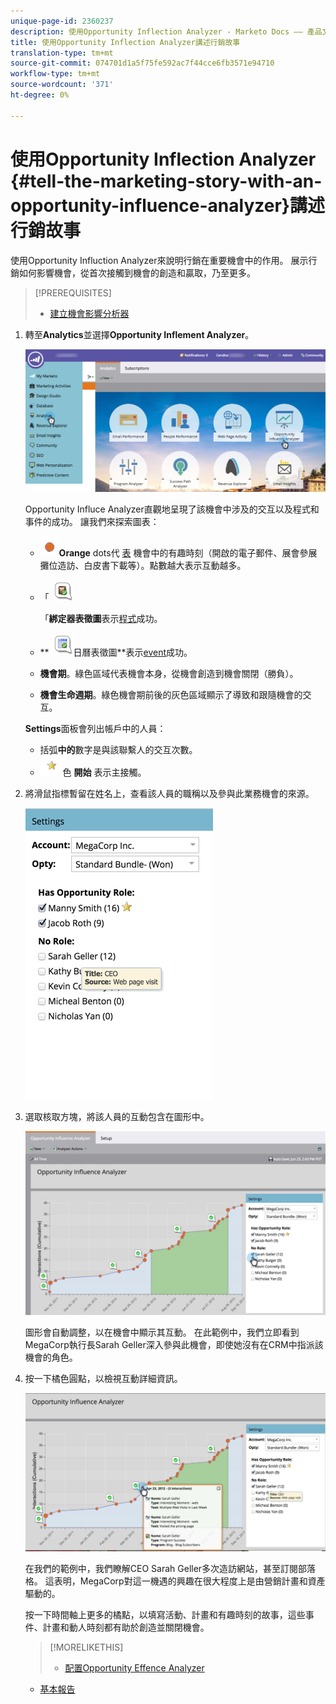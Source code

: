 ```yaml
---
unique-page-id: 2360237
description: 使用Opportunity Inflection Analyzer - Marketo Docs —— 產品文檔講述行銷故事
title: 使用Opportunity Inflection Analyzer講述行銷故事
translation-type: tm+mt
source-git-commit: 074701d1a5f75fe592ac7f44cce6fb3571e94710
workflow-type: tm+mt
source-wordcount: '371'
ht-degree: 0%

---
```



# 使用Opportunity Inflection Analyzer {#tell-the-marketing-story-with-an-opportunity-influence-analyzer}講述行銷故事

使用Opportunity Influction Analyzer來說明行銷在重要機會中的作用。 展示行銷如何影響機會，從首次接觸到機會的創造和贏取，乃至更多。

>[!PREREQUISITES]
>
>* [建立機會影響分析器](create-an-opportunity-influence-analyzer.md)

>



1. 轉至&#x200B;**Analytics**&#x200B;並選擇&#x200B;**Opportunity Inflement Analyzer**。

   ![](assets/analytics-opportunityhand.png)

   Opportunity Influce Analyzer直觀地呈現了該機會中涉及的交互以及程式和事件的成功。 讓我們來探索圖表：

   * ![—](assets/image2014-10-3-13-3a43-3a21.png)**Orange** dots代 [表](https://community.marketo.com/MarketoArticle?id=kA050000000LA1oCAG) 機會中的有趣時刻（開啟的電子郵件、展會參展攤位造訪、白皮書下載等）。點數越大表示互動越多。

   * 「 ![—](assets/image2014-10-3-13-3a44-3a9.png)

      「**綁定器表徵圖**&#x200B;表示[程式](https://community.marketo.com/MarketoDeepDive?id=kA5500000008QO6CAM)成功。

   * ** ![—](assets/image2014-10-3-13-3a44-3a40.png)日曆表徵圖**表示[event](https://community.marketo.com/MarketoDeepDive?id=kA5500000008QNwCAM)成功。

   * **機會期**。綠色區域代表機會本身，從機會創造到機會關閉（勝負）。
   * **機會生命週期**。綠色機會期前後的灰色區域顯示了導致和跟隨機會的交互。

   **Settings**&#x200B;面板會列出帳戶中的人員：

   * 括弧&#x200B;**中的**&#x200B;數字是與該聯繫人的交互次數。
   * ![-黃](assets/image2014-10-3-13-3a45-3a9.png)色 **開始** 表示主接觸。


1. 將滑鼠指標暫留在姓名上，查看該人員的職稱以及參與此業務機會的來源。

   ![](assets/image2015-6-23-14-3a43-3a1.png)

1. 選取核取方塊，將該人員的互動包含在圖形中。

   ![](assets/image2015-6-23-14-3a43-3a35.png)

   圖形會自動調整，以在機會中顯示其互動。 在此範例中，我們立即看到MegaCorp執行長Sarah Geller深入參與此機會，即使她沒有在CRM中指派該機會的角色。

1. 按一下橘色圓點，以檢視互動詳細資訊。

   ![](assets/image2015-6-23-14-3a44-3a15.png)

   在我們的範例中，我們瞭解CEO Sarah Geller多次造訪網站，甚至訂閱部落格。 這表明，MegaCorp對這一機遇的興趣在很大程度上是由營銷計畫和資產驅動的。

   按一下時間軸上更多的橘點，以填寫活動、計畫和有趣時刻的故事，這些事件、計畫和動人時刻都有助於創造並關閉機會。

   >[!MORELIKETHIS]
   >
   >
   >
   >    
   >    
   >    * [配置Opportunity Effence Analyzer](configure-an-opportunity-influence-analyzer.md)
      >    
      >    
      >
      >
      >    
      >    
      >    





   * [基本報告](http://docs.marketo.com/display/docs/basic+reporting)


